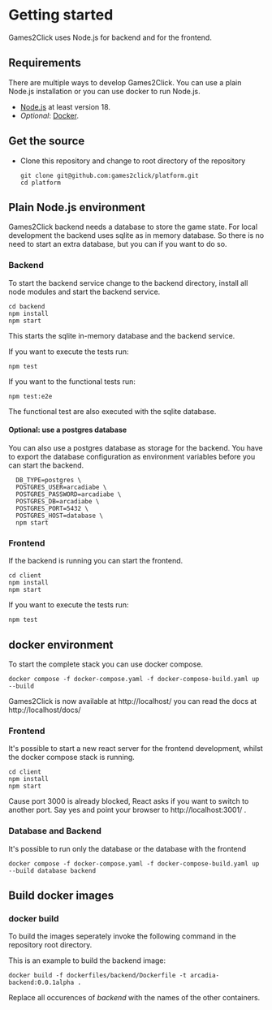 # Getting started

Games2Click uses Node.js for backend and for the frontend.

## Requirements

There are multiple ways to develop Games2Click. You can use a plain Node.js 
installation or you can use docker to run Node.js.

* [Node.js](http://node.js) at least version 18.
* _Optional_: [Docker](http://docker.com).

## Get the source

- Clone this repository and change to root directory of the repository

  ```shell
  git clone git@github.com:games2click/platform.git
  cd platform
  ```

## Plain Node.js environment

Games2Click backend needs a database to store the game state. For local development 
the backend uses sqlite as in memory database. So there is no need to start an 
extra database, but you can if you want to do so.

### Backend
To start the backend service change to the backend directory, install all 
node modules and start the backend service.
  ```shell
  cd backend
  npm install
  npm start
  ```
This starts the sqlite in-memory database and the backend service.

If you want to execute the tests run:
  ```shell
  npm test
  ```

If you want to the functional tests run: 
  ```shell
  npm test:e2e
  ```
The functional test are also executed with the sqlite database.

#### Optional: use a postgres database

You can also use a postgres database as storage for the backend. You have to
 export the database configuration as environment variables before you can start 
the backend.

```shell  
  DB_TYPE=postgres \
  POSTGRES_USER=arcadiabe \
  POSTGRES_PASSWORD=arcadiabe \
  POSTGRES_DB=arcadiabe \
  POSTGRES_PORT=5432 \
  POSTGRES_HOST=database \
  npm start 
  ```

### Frontend

If the backend is running you can start the frontend.

  ```shell
  cd client
  npm install
  npm start
  ```

If you want to execute the tests run:
  ```shell
  npm test
  ```


## docker environment

To start the complete stack you can use docker compose.

  ```shell
  docker compose -f docker-compose.yaml -f docker-compose-build.yaml up --build 
  ```

Games2Click is now available at http://localhost/ you can read the docs at http://localhost/docs/

### Frontend

It's possible to start a new react server for the frontend development, whilst the docker compose stack is running.

  ```
  cd client
  npm install
  npm start
  ```
Cause port 3000 is already blocked, React asks if you want to switch to another port. Say yes and point your browser to
http://localhost:3001/ .

### Database and Backend

It's possible to run only the database or the database with the frontend 
  ```shell
  docker compose -f docker-compose.yaml -f docker-compose-build.yaml up --build database backend 
  ```

## Build docker images

### docker build

To build the images seperately invoke the following command in the repository root directory.

This is an example to build the backend image:

```
docker build -f dockerfiles/backend/Dockerfile -t arcadia-backend:0.0.1alpha .
```

Replace all occurences of _backend_ with the names of the other containers.
